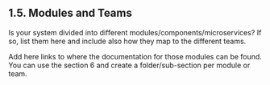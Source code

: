 ## 1.5. Modules and Teams

Is your system divided into different modules/components/microservices? If so, list them here and include also how they map to the different teams. 

Add here links to where the documentation for those modules can be found. You can use the section 6 and create a folder/sub-section per module or team. 
